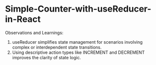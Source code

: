 # Simple-Counter-with-useReducer-in-React

Observations and Learnings:
1. useReducer simplifies state management for scenarios involving complex or interdependent state transitions.
2. Using descriptive action types like INCREMENT and DECREMENT improves the clarity of state logic.
